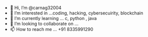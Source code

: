 - 👋 Hi, I’m @carnag32004
- 👀 I’m interested in ...coding, hacking, cybersecuirity, blockchain
- 🌱 I’m currently learning ... c, python , java
- 💞️ I’m looking to collaborate on ...
- 📫 How to reach me ... +91 8335991290

<!---
carnag32004/carnag32004 is a ✨ special ✨ repository because its `README.md` (this file) appears on your GitHub profile.
You can click the Preview link to take a look at your changes.
--->
